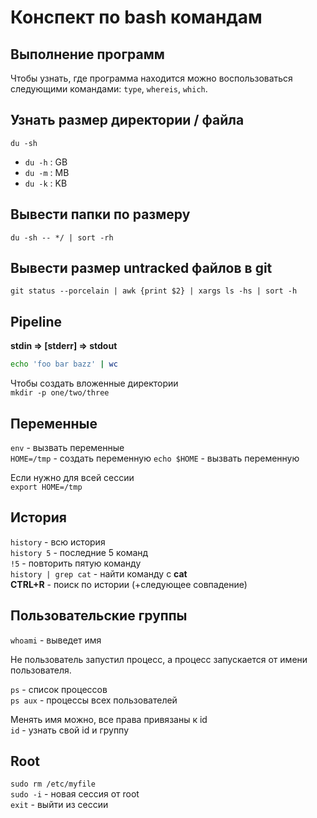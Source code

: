 # Конспект по bash командам

## Выполнение программ

Чтобы узнать, где программа находится можно воспользоваться следующими командами: `type`, `whereis`, `which`.

## Узнать размер директории / файла

```
du -sh
```
- `du -h` : GB
- `du -m` : MB
- `du -k` : KB

## Вывести папки по размеру

```
du -sh -- */ | sort -rh
```

## Вывести размер untracked файлов в git

```
git status --porcelain | awk {print $2} | xargs ls -hs | sort -h
```

## Pipeline
__stdin => [stderr] => stdout__
```bash
echo 'foo bar bazz' | wc
```

Чтобы создать вложенные директории  
`mkdir -p one/two/three`  

## Переменные
`env` - вызвать переменные  
`HOME=/tmp` - создать переменную
`echo $HOME` - вызвать переменную

Если нужно для всей сессии  
`export HOME=/tmp`  

## История
`history` - всю история  
`history 5` - последние 5 команд  
`!5` - повторить пятую команду  
`history | grep cat` - найти команду с __cat__  
__CTRL+R__ - поиск по истории (+следующее совпадение)

## Пользовательские группы
`whoami` - выведет имя  

Не пользователь запустил процесс, а процесс запускается от имени пользователя. 

`ps` - список процессов  
`ps aux` - процессы всех пользователей  

Менять имя можно, все права привязаны к id  
`id` - узнать свой id и группу

## Root
`sudo rm /etc/myfile`  
`sudo -i` - новая сессия от root  
`exit` - выйти из сессии  

